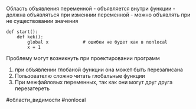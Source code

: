 Область объявления переменной 
	- объявляется внутри функции 
	- должна объявляться при изменнии переменной 
	- можно объявлять при не существовании значения 

```
def start():
	def kek():
		global x             # ошибки не будет как в nonlocal
		x = 1                    
```

Проблему могут возникнуть при проектировании программ
1) при объявлении глобаной функции она может быть перезаписана
2) Пользователю сложно читать глобальные функции 
3) При межфайловых переменных, так как они могут друг друга перезатереть 


#области_видимости #nonlocal